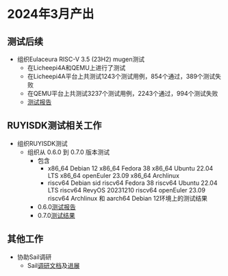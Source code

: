 # 2024年3月产出
## 测试后续
- 组织Eulaceura RISC-V 3.5 (23H2) mugen测试
  - 在Licheepi4A和QEMU上进行了测试
  - 在Licheepi4A平台上共测试1243个测试用例，854个通过，389个测试失败
  - 在QEMU平台上共测试3237个测试用例，2243个通过，994个测试失败
  - [测试报告](https://gitee.com/yunxiangluo/eulaceura-test/tree/master/Mugen)
  
## RUYISDK测试相关工作
- 组织RUYISDK测试
  - 组织从 0.6.0 到 0.7.0 版本测试
    - 包含
      - x86_64 Debian 12 x86_64 Fedora 38 x86_64 Ubuntu 22.04 LTS x86_64 openEuler 23.09 x86_64 Archlinux
      - riscv64 Debian sid riscv64 Fedora 38 riscv64 Ubuntu 22.04 LTS riscv64 RevyOS 20231210 riscv64 openEuler 23.09 riscv64 Archlinux 和 aarch64 Debian 12环境上的测试结果
    - 0.6.0[测试报告](https://gitee.com/yunxiangluo/ruyisdk-test/tree/master/20240312)
    - 0.7.0[测试结果](https://gitee.com/yunxiangluo/ruyisdk-test/tree/master/20240327)

## 其他工作
- 协助Sail调研
  - Sail[调研文档](https://github.com/Pagerd/PLCT/blob/main/Report/week/week36/Sail-RISCV-Issue.md)及[进展](https://github.com/Pagerd/PLCT/blob/main/Report/week/week35/Sail.md)
